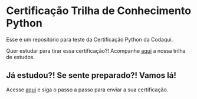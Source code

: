 # Certificação Trilha de Conhecimento Python

Esse é um repositório para teste da Certificação Python da Codaqui.

Quer estudar para tirar essa certificação?! Acompanhe [aqui](https://github.com/codaqui/institucional-trilhas-estudos/blob/main/guias/programador-python.md) a nossa trilha de estudos.


## Já estudou?! Se sente preparado?! Vamos lá!

Acesse [aqui](/submissão) e siga o passo a passo para enviar a sua certificação.
